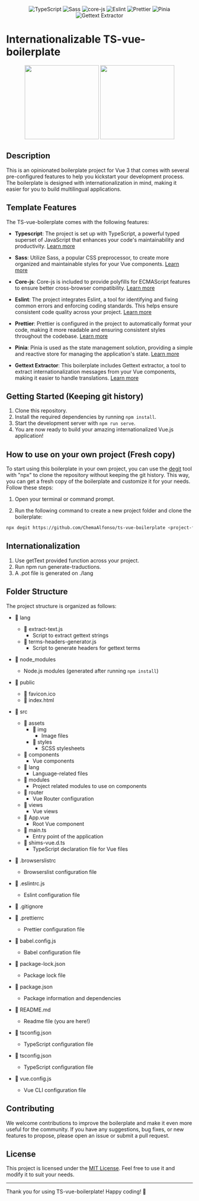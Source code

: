 <p align="center">
  <img src="https://img.shields.io/badge/-TypeScript-blue?logo=typescript" alt="TypeScript">
  <img src="https://img.shields.io/badge/-Sass-pink?logo=sass" alt="Sass">
  <img src="https://img.shields.io/badge/-core--js-ff69b4" alt="core-js">
  <img src="https://img.shields.io/badge/-Eslint-orange?logo=eslint" alt="Eslint">
  <img src="https://img.shields.io/badge/-Prettier-yellow?logo=prettier" alt="Prettier">
  <img src="https://img.shields.io/badge/-Pinia-green?logo=pinia" alt="Pinia">
  <img src="https://img.shields.io/badge/-Gettext%20Extractor-lightgrey" alt="Gettext Extractor">
</p>


# Internationalizable TS-vue-boilerplate

<p align="center">
<img src="https://vuejs.org/images/logo.png" width="200">
<img src="https://krakenlabsweb.com/img/aro-kraken.83653f87.png" width="200">
</p>


## Description

This is an opinionated boilerplate project for Vue 3 that comes with several pre-configured features to help you kickstart your development process. The boilerplate is designed with internationalization in mind, making it easier for you to build multilingual applications.

## Template Features

The TS-vue-boilerplate comes with the following features:

- **Typescript**: The project is set up with TypeScript, a powerful typed superset of JavaScript that enhances your code's maintainability and productivity. [Learn more](https://www.typescriptlang.org/)

- **Sass**: Utilize Sass, a popular CSS preprocessor, to create more organized and maintainable styles for your Vue components. [Learn more](https://sass-lang.com/)

- **Core-js**: Core-js is included to provide polyfills for ECMAScript features to ensure better cross-browser compatibility. [Learn more](https://github.com/zloirock/core-js)

- **Eslint**: The project integrates Eslint, a tool for identifying and fixing common errors and enforcing coding standards. This helps ensure consistent code quality across your project. [Learn more](https://eslint.org/)

- **Prettier**: Prettier is configured in the project to automatically format your code, making it more readable and ensuring consistent styles throughout the codebase. [Learn more](https://prettier.io/)

- **Pinia**: Pinia is used as the state management solution, providing a simple and reactive store for managing the application's state. [Learn more](https://pinia.vuejs.org/)

- **Gettext Extractor**: This boilerplate includes Gettext extractor, a tool to extract internationalization messages from your Vue components, making it easier to handle translations. [Learn more](https://github.com/lukasgeiter/gettext-extractor)

## Getting Started (Keeping git history)

1. Clone this repository.
2. Install the required dependencies by running `npm install`.
3. Start the development server with `npm run serve`.
4. You are now ready to build your amazing internationalized Vue.js application!

## How to use on your own project (Fresh copy)

To start using this boilerplate in your own project, you can use the [degit](https://github.com/Rich-Harris/degit) tool with "npx" to clone the repository without keeping the git history. This way, you can get a fresh copy of the boilerplate and customize it for your needs. Follow these steps:

1. Open your terminal or command prompt.

2. Run the following command to create a new project folder and clone the boilerplate:

```bash
npx degit https://github.com/ChemaAlfonso/ts-vue-boilerplate <project-folder>
```

## Internationalization

1. Use getText provided function across your project.
2. Run npm run generate-traductions.
2. A .pot file is generated on ./lang

## Folder Structure

The project structure is organized as follows:

- 📁 lang
    - 📄 extract-text.js
        - Script to extract gettext strings
    - 📄 terms-headers-generator.js
        - Script to generate headers for gettext terms

- 📁 node_modules
    - Node.js modules (generated after running `npm install`)

- 📁 public
    - 📄 favicon.ico
    - 📄 index.html

- 📁 src
    - 📁 assets
        - 📁 img
            - Image files
        - 📁 styles
            - SCSS stylesheets
    - 📁 components
        - Vue components
    - 📁 lang
        - Language-related files
    - 📁 modules
        - Project related modules to use on components
    - 📁 router
        - Vue Router configuration
    - 📁 views
        - Vue views
    - 📄 App.vue
        - Root Vue component
    - 📄 main.ts
        - Entry point of the application
    - 📄 shims-vue.d.ts
        - TypeScript declaration file for Vue files

- 📄 .browserslistrc
    - Browserslist configuration file

- 📄 .eslintrc.js
    - Eslint configuration file

- 📄 .gitignore

- 📄 .prettierrc
    - Prettier configuration file

- 📁 babel.config.js
    - Babel configuration file

- 📄 package-lock.json
    - Package lock file

- 📄 package.json
    - Package information and dependencies

- 📄 README.md
    - Readme file (you are here!)

- 📄 tsconfig.json
    - TypeScript configuration file

- 📄 tsconfig.json
    - TypeScript configuration file

- 📄 vue.config.js
    - Vue CLI configuration file


## Contributing

We welcome contributions to improve the boilerplate and make it even more useful for the community. If you have any suggestions, bug fixes, or new features to propose, please open an issue or submit a pull request.

## License

This project is licensed under the [MIT License](LICENSE). Feel free to use it and modify it to suit your needs.

---

Thank you for using TS-vue-boilerplate! Happy coding! 🚀
